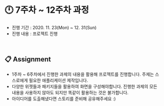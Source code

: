 # :clock12: 7주차 ~ 12주차 과정

- 진행 기간 : 2020. 11. 23(Mon) ~ 12. 31(Sun)
- 진행 내용 : 프로젝트 진행

<br>

## :clipboard: Assignment
- 1주차 ~ 6주차에서 진행한 과제의 내용을 활용해 프로젝트를 진행합니다. 주제는 스스로에게 필요한 애플리케이션 제작입니다. 
- 다양한 위젯들과 패키지들을 활용하여 화면을 구성해야합니다. 진행한 과제의 모든 내용을 사용하지 않아도 되지만 똑같이 활용하는 것은 불가합니다. 
- 아이디어를 도출해냈다면 스토리를 준비해 공유해주세요 :) 
